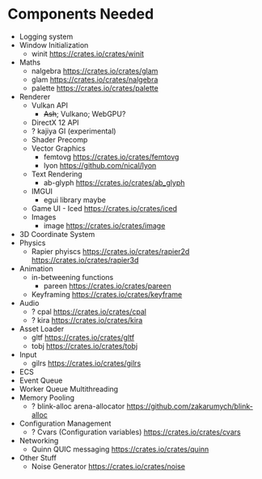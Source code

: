 # Components Needed

* Logging system
* Window Initialization
  * winit https://crates.io/crates/winit
* Maths
  * nalgebra https://crates.io/crates/glam
  * glam https://crates.io/crates/nalgebra
  * palette https://crates.io/crates/palette
* Renderer
  * Vulkan API
    * ~~Ash~~; Vulkano; WebGPU?
  * DirectX 12 API
  * ? kajiya GI (experimental)
  * Shader Precomp
  * Vector Graphics
    * femtovg https://crates.io/crates/femtovg
    * lyon https://github.com/nical/lyon
  * Text Rendering
    * ab-glyph https://crates.io/crates/ab_glyph
  * IMGUI
    * egui library maybe
  * Game UI - Iced https://crates.io/crates/iced
  * Images
    * image https://crates.io/crates/image
* 3D Coordinate System
* Physics
  * Rapier phyiscs https://crates.io/crates/rapier2d https://crates.io/crates/rapier3d
* Animation
  * in-betweening functions
    * pareen https://crates.io/crates/pareen
  * Keyframing https://crates.io/crates/keyframe
* Audio
  * ? cpal https://crates.io/crates/cpal
  * ? kira https://crates.io/crates/kira
* Asset Loader
  * gltf https://crates.io/crates/gltf
  * tobj https://crates.io/crates/tobj
* Input
  * gilrs https://crates.io/crates/gilrs
* ECS
* Event Queue
* Worker Queue Multithreading
* Memory Pooling
  * ? blink-alloc arena-allocator https://github.com/zakarumych/blink-alloc
* Configuration Management
  * ? Cvars (Configuration variables) https://crates.io/crates/cvars
* Networking
  * Quinn QUIC messaging https://crates.io/crates/quinn
* Other Stuff
  * Noise Generator https://crates.io/crates/noise